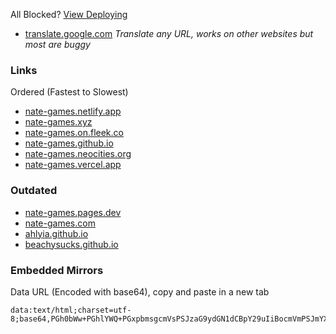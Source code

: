 All Blocked? [View Deploying](https://github.com/nate-games/nate-games.github.io/wiki/Deploying)
- [translate.google.com](https://translate.google.com/?sl=auto&tl=en&op=websites) _Translate any URL, works on other websites but most are buggy_
### Links
Ordered (Fastest to Slowest)
- [nate-games.netlify.app](https://nate-games.netlify.app/)
- [nate-games.xyz](https://nate-games.xyz)
- [nate-games.on.fleek.co](http://nate-games.on.fleek.co)
- [nate-games.github.io](https://nate-games.github.io)
- [nate-games.neocities.org](http://nate-games.neocities.org)
- [nate-games.vercel.app](https://nate-games.vercel.app)

### Outdated
- [nate-games.pages.dev](https://nate-games.pages.dev)
- [nate-games.com](http://nate-games.com)
- [ahlyia.github.io](http://ahlyia.github.io)
- [beachysucks.github.io](http://beachysucks.github.io)

### Embedded Mirrors
Data URL (Encoded with base64), copy and paste in a new tab
```
data:text/html;charset=utf-8;base64,PGh0bWw+PGhlYWQ+PGxpbmsgcmVsPSJzaG9ydGN1dCBpY29uIiBocmVmPSJmYXZpY29uLmljbyIgdHlwZT0iaW1hZ2UveC1pY29uIj48dGl0bGU+bmF0ZS1nYW1lczwvdGl0bGU+PGJhc2UgaHJlZj0iaHR0cHM6Ly9uYXRlLWdhbWVzLmdpdGh1Yi5pbyI+PHN0eWxlPmh0bWwsYm9keSB7bWFyZ2luOiAwO3BhZGRpbmc6IDA7aGVpZ2h0OiAxMDAlO3dpZHRoOiAxMDAlO31pZnJhbWUge2JvcmRlcjogMDtoZWlnaHQ6IDEwMCU7d2lkdGg6IDEwMCU7fTwvc3R5bGU+PC9oZWFkPjxib2R5PjxpZnJhbWUgc3JjPSIuLyIgYWxsb3dmdWxsc2NyZWVuPjwvaWZyYW1lPjwvYm9keT48L2h0bWw+
```